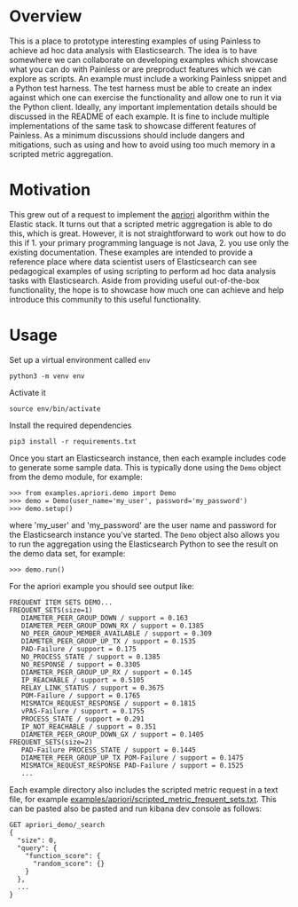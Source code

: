 # Overview
This is a place to prototype interesting examples of using Painless to achieve ad hoc data analysis with Elasticsearch. The idea is to have somewhere we can collaborate on developing examples which showcase what you can do with Painless or are preproduct features which we can explore as scripts. An example must include a working Painless snippet and a Python test harness. The test harness must be able to create an index against which one can exercise the functionality and allow one to run it via the Python client. Ideally, any important implementation details should be discussed in the README of each example. It is fine to include multiple implementations of the same task to showcase different features of Painless. As a minimum discussions should include dangers and mitigations, such as using and how to avoid using too much memory in a scripted metric aggregation.

# Motivation
This grew out of a request to implement the [apriori](https://en.wikipedia.org/wiki/Apriori_algorithm#:~:text=Apriori%20is%20an%20algorithm%20for,sufficiently%20often%20in%20the%20database.) algorithm within the Elastic stack. It turns out that a scripted metric aggregation is able to do this, which is great. However, it is not straightforward to work out how to do this if 1. your primary programming language is not Java, 2. you use only the existing documentation. These examples are intended to provide a reference place where data scientist users of Elasticsearch can see pedagogical examples of using scripting to perform ad hoc data analysis tasks with Elasticsearch. Aside from providing useful out-of-the-box functionality, the hope is to showcase how much one can achieve and help introduce this community to this useful functionality.

# Usage
Set up a virtual environment called `env`
```
python3 -m venv env
```
Activate it
```
source env/bin/activate
```
Install the required dependencies
```
pip3 install -r requirements.txt
```
Once you start an Elasticsearch instance, then each example includes code to generate some sample data. This is typically done using the `Demo` object from the demo module, for example:
```
>>> from examples.apriori.demo import Demo
>>> demo = Demo(user_name='my_user', password='my_password')
>>> demo.setup()
```
where 'my_user' and 'my_password' are the user name and password for the Elasticsearch instance you've started. The `Demo` object also allows you to run the aggregation using the Elasticsearch Python to see the result on the demo data set, for example:
```
>>> demo.run()
```
For the apriori example you should see output like:
```
FREQUENT ITEM SETS DEMO...
FREQUENT_SETS(size=1)
   DIAMETER_PEER_GROUP_DOWN / support = 0.163
   DIAMETER_PEER_GROUP_DOWN_RX / support = 0.1385
   NO_PEER_GROUP_MEMBER_AVAILABLE / support = 0.309
   DIAMETER_PEER_GROUP_UP_TX / support = 0.1535
   PAD-Failure / support = 0.175
   NO_PROCESS_STATE / support = 0.1385
   NO_RESPONSE / support = 0.3305
   DIAMETER_PEER_GROUP_UP_RX / support = 0.145
   IP_REACHABLE / support = 0.5105
   RELAY_LINK_STATUS / support = 0.3675
   POM-Failure / support = 0.1765
   MISMATCH_REQUEST_RESPONSE / support = 0.1815
   vPAS-Failure / support = 0.1755
   PROCESS_STATE / support = 0.291
   IP_NOT_REACHABLE / support = 0.351
   DIAMETER_PEER_GROUP_DOWN_GX / support = 0.1405
FREQUENT_SETS(size=2)
   PAD-Failure PROCESS_STATE / support = 0.1445
   DIAMETER_PEER_GROUP_UP_TX POM-Failure / support = 0.1475
   MISMATCH_REQUEST_RESPONSE PAD-Failure / support = 0.1525
   ...
```
Each example directory also includes the scripted metric request in a text file, for example [examples/apriori/scripted_metric_frequent_sets.txt](https://github.com/elastic/painless-data-science-examples/blob/master/examples/apriori/scripted_metric_frequent_sets.txt). This can be pasted also be pasted and run kibana dev console as follows:
```
GET apriori_demo/_search
{
  "size": 0,
  "query": {
    "function_score": {
      "random_score": {}
    }
  },
  ...
}
```
